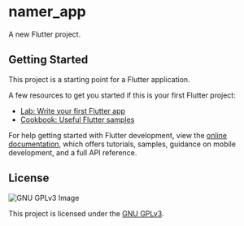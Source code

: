 # namer_app

A new Flutter project.

## Getting Started

This project is a starting point for a Flutter application.

A few resources to get you started if this is your first Flutter project:

- [Lab: Write your first Flutter app](https://docs.flutter.dev/get-started/codelab)
- [Cookbook: Useful Flutter samples](https://docs.flutter.dev/cookbook)

For help getting started with Flutter development, view the
[online documentation](https://docs.flutter.dev/), which offers tutorials,
samples, guidance on mobile development, and a full API reference.

## License

![GNU GPLv3 Image](https://www.gnu.org/graphics/gplv3-with-text-136x68.png)

This project is licensed under the [GNU GPLv3](https://choosealicense.com/licenses/gpl-3.0/).
